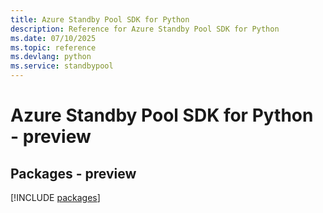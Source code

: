 ```yaml
---
title: Azure Standby Pool SDK for Python
description: Reference for Azure Standby Pool SDK for Python
ms.date: 07/10/2025
ms.topic: reference
ms.devlang: python
ms.service: standbypool
---
```

# Azure Standby Pool SDK for Python - preview
## Packages - preview
[!INCLUDE [packages](standby-pool-index.md)]